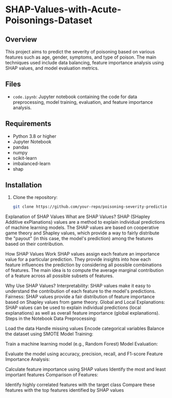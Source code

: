 # SHAP-Values-with-Acute-Poisonings-Dataset

## Overview

This project aims to predict the severity of poisoning based on various features such as age, gender, symptoms, and type of poison. The main techniques used include data balancing, feature importance analysis using SHAP values, and model evaluation metrics.

## Files

- `code.ipynb`: Jupyter notebook containing the code for data preprocessing, model training, evaluation, and feature importance analysis.

## Requirements

- Python 3.8 or higher
- Jupyter Notebook
- pandas
- numpy
- scikit-learn
- imbalanced-learn
- shap

## Installation

1. Clone the repository:
   ```bash
   git clone https://github.com/your-repo/poisoning-severity-prediction.git
   ```

Explanation of SHAP Values
What are SHAP Values?
SHAP (SHapley Additive exPlanations) values are a method to explain individual predictions of machine learning models. The SHAP values are based on cooperative game theory and Shapley values, which provide a way to fairly distribute the "payout" (in this case, the model's prediction) among the features based on their contribution.

How SHAP Values Work
SHAP values assign each feature an importance value for a particular prediction. They provide insights into how each feature influences the prediction by considering all possible combinations of features. The main idea is to compute the average marginal contribution of a feature across all possible subsets of features.

Why Use SHAP Values?
Interpretability: SHAP values make it easy to understand the contribution of each feature to the model's predictions.
Fairness: SHAP values provide a fair distribution of feature importance based on Shapley values from game theory.
Global and Local Explanations: SHAP values can be used to explain individual predictions (local explanations) as well as overall feature importance (global explanations).
Steps in the Notebook
Data Preprocessing:

Load the data
Handle missing values
Encode categorical variables
Balance the dataset using SMOTE
Model Training:

Train a machine learning model (e.g., Random Forest)
Model Evaluation:

Evaluate the model using accuracy, precision, recall, and F1-score
Feature Importance Analysis:

Calculate feature importance using SHAP values
Identify the most and least important features
Comparison of Features:

Identify highly correlated features with the target class
Compare these features with the top features identified by SHAP values
